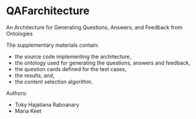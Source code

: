 # QAFarchitecture
An Architecture for Generating Questions, Answers, and Feedback from Ontologies

The supplementary materials contain:
- the source code implementing the architecture,
- the ontology used for generating the questions, answers and feedback,
- the question cards defined for the test cases, 
- the results, and,
- the content selection algorithm.

Authors:
- Toky Hajatiana Raboanary
- Maria Keet
